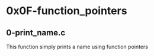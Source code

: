 # 0x0F-function_pointers

## 0-print_name.c
This function simply prints a name using function pointers
